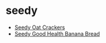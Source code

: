 # seedy

 * [Seedy Oat Crackers](../../index/s/seedy-oat-crackers.json)
 * [Seedy Good Health Banana Bread](../../index/s/seedy-good-health-banana-bread.json)
